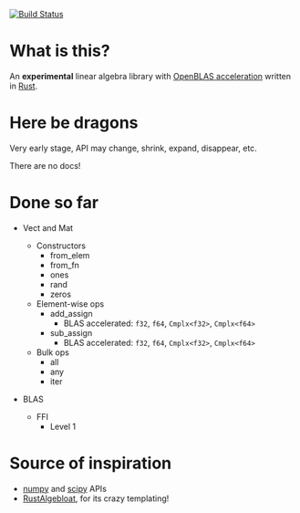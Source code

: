 [![Build Status](https://travis-ci.org/japaric/linalg.rs.svg?branch=master)](https://travis-ci.org/japaric/linalg.rs)

# What is this?

An **experimental** linear algebra library with
[OpenBLAS acceleration](http://www.openblas.net) written in
[Rust](http://www.rust-lang.org).

# Here be dragons

Very early stage, API may change, shrink, expand, disappear, etc.

There are no docs!

# Done so far

* Vect and Mat
  * Constructors
    * from_elem
    * from_fn
    * ones
    * rand
    * zeros
  * Element-wise ops
    * add_assign
      * BLAS accelerated: `f32`, `f64`, `Cmplx<f32>`, `Cmplx<f64>`
    * sub_assign
      * BLAS accelerated: `f32`, `f64`, `Cmplx<f32>`, `Cmplx<f64>`
  * Bulk ops
    * all
    * any
    * iter

* BLAS
  * FFI
    * Level 1

# Source of inspiration

* [numpy](http://www.numpy.org) and [scipy](http://www.scipy.org) APIs
* [RustAlgebloat](https://github.com/SiegeLord/RustAlgebloat), for its crazy
  templating!

